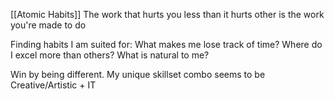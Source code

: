[[Atomic Habits]]
The work that hurts you less than it hurts other is the work you're made to do

Finding habits I am suited for:
What makes me lose track of time?
Where do I excel more than others?
What is natural to me?

Win by being different. My unique skillset combo seems to be Creative/Artistic + IT 